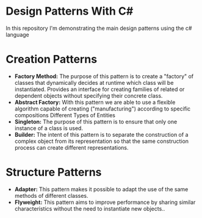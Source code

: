 # Design Patterns With C#
In this repository I'm demonstrating the main design patterns using the c# language

# Creation Patterns
- **Factory Method:** The purpose of this pattern is to create a "factory" of classes that dynamically decides at runtime which class will be instantiated. Provides an interface for creating families of related or dependent objects without specifying their concrete class.
- **Abstract Factory:** With this pattern we are able to use a flexible algorithm capable of creating ("manufacturing") according to specific compositions Different Types of Entities
- **Singleton:** The purpose of this pattern is to ensure that only one instance of a class is used.
- **Builder:** The intent of this pattern is to separate the construction of a complex object from its representation so that the same construction process can create different representations.

# Structure Patterns
- **Adapter:** This pattern makes it possible to adapt the use of the same methods of different classes.
- **Flyweight:** This pattern aims to improve performance by sharing similar characteristics without the need to instantiate new objects..
